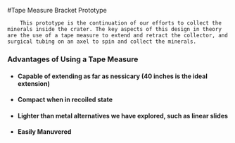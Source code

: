 #Tape Measure Bracket Prototype

		This prototype is the continuation of our efforts to collect the minerals inside the crater. The key aspects of this design in theory are the use of a tape measure to extend and retract the collector, and surgical tubing on an axel to spin and collect the minerals. 
		
### Advantages of Using a Tape Measure
* #### Capable of extending as far as nessicary (40 inches is the ideal extension)
* #### Compact when in recoiled state
* #### Lighter than metal alternatives we have explored, such as linear slides
* #### Easily Manuvered 
